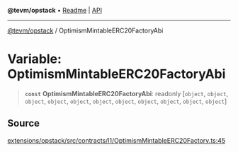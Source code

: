 **@tevm/opstack** • [Readme](../README.md) \| [API](../globals.md)

***

[@tevm/opstack](../README.md) / OptimismMintableERC20FactoryAbi

# Variable: OptimismMintableERC20FactoryAbi

> **`const`** **OptimismMintableERC20FactoryAbi**: readonly [`object`, `object`, `object`, `object`, `object`, `object`, `object`, `object`, `object`, `object`, `object`]

## Source

[extensions/opstack/src/contracts/l1/OptimismMintableERC20Factory.ts:45](https://github.com/evmts/tevm-monorepo/blob/main/extensions/opstack/src/contracts/l1/OptimismMintableERC20Factory.ts#L45)
